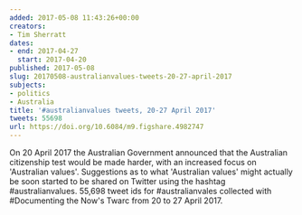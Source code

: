 ```yaml
---
added: 2017-05-08 11:43:26+00:00
creators:
- Tim Sherratt
dates:
- end: 2017-04-27
  start: 2017-04-20
published: 2017-05-08
slug: 20170508-australianvalues-tweets-20-27-april-2017
subjects:
- politics
- Australia
title: '#australianvalues tweets, 20-27 April 2017'
tweets: 55698
url: https://doi.org/10.6084/m9.figshare.4982747
---
```


On 20 April 2017 the Australian Government announced that the Australian citizenship test would be made harder, with an increased focus on 'Australian values'. Suggestions as to what 'Australian values' might actually be soon started to be shared on Twitter using the hashtag #australianvalues. 55,698 tweet ids for #australianvales collected with #Documenting the Now's Twarc from 20 to 27 April 2017.
